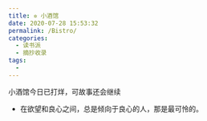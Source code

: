 ```yaml
---
title: ✲ 小酒馆
date: 2020-07-28 15:53:32
permalink: /Bistro/
categories: 
  - 读书派
  - 摘抄收录
tags: 
  - 
---
```


小酒馆今日已打烊，可故事还会继续


- 在欲望和良心之间，总是倾向于良心的人，那是最可怜的。